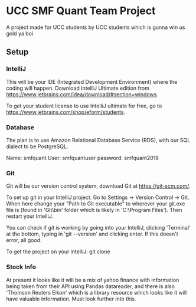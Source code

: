 # UCC SMF Quant Team Project

A project made for UCC students by UCC students which is gunna win us gold ya boi


## Setup

### IntelliJ

This will be your IDE (Integrated Development Environment) where the coding will happen. Download IntelliJ Ultimate edition from https://www.jetbrains.com/idea/download/#section=windows.

To get your student license to use IntelliJ ultimate for free, go to https://www.jetbrains.com/shop/eform/students.

### Database

The plan is to use Amazon Relational Database Service (RDS), with our SQL dialect to be PostgreSQL.

Name: smfquant
User: smfquantuser
password: smfquant2018

### Git

Git will be our version control system, download Git at https://git-scm.com/.

To set up git in your IntelliJ project. Go to Settings -> Version Control -> Git. When here change your "Path to Git executable" to wherever your git.exe file is (found in 'Git\bin' folder which is likely in 'C:\Program Files'). Then restart your IntelliJ.
      
You can check if git is working by going into your IntelliJ, clicking 'Terminal' at the bottom, typing in 'git --version' and clicking enter. If this doesn't error, all good.

To get the project on your intelliJ:
git clone

### Stock Info

At present it looks like it will be a mix of yahoo finance with information being taken from their API using Pandas datareader, and there is also 'Thomson Reuters Eikon' which is a library resource which looks like it will have valuable information. Must look further into this.
